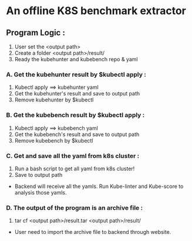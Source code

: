 # An offline K8S benchmark extractor
## Program Logic :
1. User set the \<output path\>
1. Create a folder \<output path\>/result/
1. Ready the kubehunter and kubebench repo & yaml

### A. Get the kubehunter result by $kubectl apply :
1. Kubectl apply ==>  kubehunter yaml
1. Get the kubehunter's result and save to output path
1. Remove kubehunter by $kubectl

### B. Get the kubebench result by $kubectl apply :

1. Kubectl apply ==> kubebench yaml
1. Get the kubebench's result and save to output path
1. Remove kubebench by $kubectl


### C. Get and save all the yaml from k8s cluster :
1. Run a bash script to get all yaml from k8s cluster!
1. Save to output path
* Backend will receive all the yamls. Run Kube-linter and Kube-score to analysis those yamls.


### D. The output of the program is an archive file :
1. tar cf \<output path\>/result.tar \<output path\>/result/
* User need to import the archive file to backend through website.
